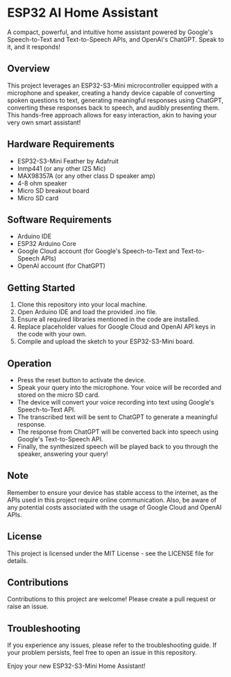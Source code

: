# ESP32 AI Home Assistant

A compact, powerful, and intuitive home assistant powered by Google's Speech-to-Text and Text-to-Speech APIs, and OpenAI's ChatGPT. Speak to it, and it responds!

## Overview
This project leverages an ESP32-S3-Mini microcontroller equipped with a microphone and speaker, creating a handy device capable of converting spoken questions to text, generating meaningful responses using ChatGPT, converting these responses back to speech, and audibly presenting them. This hands-free approach allows for easy interaction, akin to having your very own smart assistant!

## Hardware Requirements
* ESP32-S3-Mini Feather by Adafruit
* Inmp441 (or any other I2S Mic)
* MAX98357A (or any other class D speaker amp)
* 4-8 ohm speaker
* Micro SD breakout board
* Micro SD card

## Software Requirements
* Arduino IDE
* ESP32 Arduino Core
* Google Cloud account (for Google's Speech-to-Text and Text-to-Speech APIs)
* OpenAI account (for ChatGPT)

## Getting Started
1. Clone this repository into your local machine.
2. Open Arduino IDE and load the provided .ino file.
3. Ensure all required libraries mentioned in the code are installed.
4. Replace placeholder values for Google Cloud and OpenAI API keys in the code with your own.
5. Compile and upload the sketch to your ESP32-S3-Mini board.

## Operation
* Press the reset button to activate the device.
* Speak your query into the microphone. Your voice will be recorded and stored on the micro SD card.
* The device will convert your voice recording into text using Google's Speech-to-Text API.
* The transcribed text will be sent to ChatGPT to generate a meaningful response.
* The response from ChatGPT will be converted back into speech using Google's Text-to-Speech API.
* Finally, the synthesized speech will be played back to you through the speaker, answering your query!

## Note
Remember to ensure your device has stable access to the internet, as the APIs used in this project require online communication. Also, be aware of any potential costs associated with the usage of Google Cloud and OpenAI APIs.

## License
This project is licensed under the MIT License - see the LICENSE file for details.

## Contributions
Contributions to this project are welcome! Please create a pull request or raise an issue.

## Troubleshooting
If you experience any issues, please refer to the troubleshooting guide. If your problem persists, feel free to open an issue in this repository.

Enjoy your new ESP32-S3-Mini Home Assistant!

